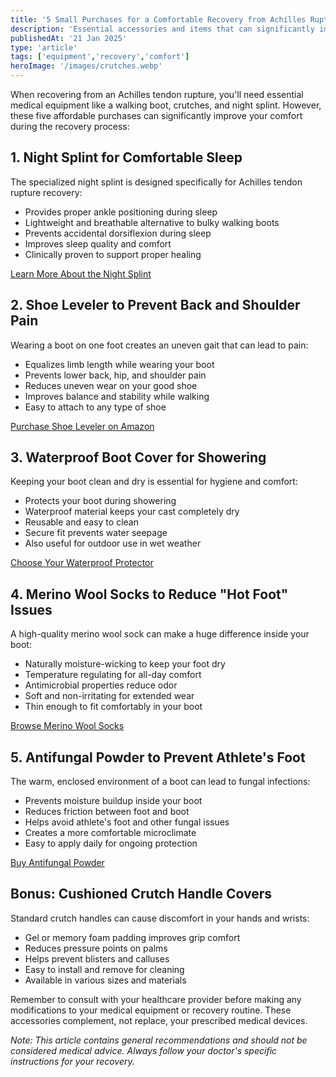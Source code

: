 ```yaml
---
title: '5 Small Purchases for a Comfortable Recovery from Achilles Rupture'
description: 'Essential accessories and items that can significantly improve your comfort during Achilles tendon rupture recovery'
publishedAt: '21 Jan 2025'
type: 'article'
tags: ['equipment','recovery','comfort']
heroImage: '/images/crutches.webp'
---
```


When recovering from an Achilles tendon rupture, you'll need essential medical equipment like a walking boot, crutches, and night splint. However, these five affordable purchases can significantly improve your comfort during the recovery process:

## 1. Night Splint for Comfortable Sleep

The specialized night splint is designed specifically for Achilles tendon rupture recovery:

* Provides proper ankle positioning during sleep
* Lightweight and breathable alternative to bulky walking boots
* Prevents accidental dorsiflexion during sleep
* Improves sleep quality and comfort
* Clinically proven to support proper healing

[Learn More About the Night Splint](https://thetismedical.com/night-splint)

## 2. Shoe Leveler to Prevent Back and Shoulder Pain

Wearing a boot on one foot creates an uneven gait that can lead to pain:

* Equalizes limb length while wearing your boot
* Prevents lower back, hip, and shoulder pain
* Reduces uneven wear on your good shoe
* Improves balance and stability while walking
* Easy to attach to any type of shoe

[Purchase Shoe Leveler on Amazon](https://www.amazon.co.uk/Evenup-Raise-Medium-Levelling-Device/dp/B0D8FRLMJJ/ref=sr_1_5?adgrpid=1177578680459685&dib=eyJ2IjoiMSJ9.-W7bGwlBgB4KO5hiHtLn0Rq6DKT_alolBnAQ9IS0iCcjv0ivyBPkMktnVT0GL0Y2BescXaemOFA4XzyTQaat7w3dkdgdykqEAAjZv_kozQ3s5HEEXJWGKpkeoay_66CnR6qb-1d_UFwwjw6kelI-t8BFCw4EUIJc2pbJQNcRzqS6_RlnWsFsToDSE60iRrTzTzWrAUSA2TMSphMlXRunomG7ZdhpzIzPitCg2fXF_Y0efbtZ8aRV15K9N-674XzTU5pVZt61wA2PCXtfaDkbMjyr4Aratj2eb5JwiCJyJWMyR0ea6PZmP7C_EDUmTe2vQO_aevJHUz_opasMODwmzDPP8FvsxApixI9_OemFV8RAyRfWBxL-1NDlHn1nS_NngqvPaBWFcsLejJJMuStstXHQ-eWzPjNPH9QGWINrvikc2AuKaHkmVHVwKUxw8dZ5.sVpe5OiUaC5zRpt3Fz9tVGuojNrJhopdTsjv0zy9mPg&dib_tag=se&hvadid=73598869168564&hvbmt=be&hvdev=c&hvlocphy=41471&hvnetw=o&hvqmt=e&hvtargid=kwd-73598938005633%3Aloc-188&hydadcr=22615_2286983&keywords=even%2Bup%2Bshoes&mcid=7db042e9eebc3de9bc73e70dcfb93f60&msclkid=00aa17d117241ad7811870093fd6add6&qid=1742219516&sr=8-5&th=1)

## 3. Waterproof Boot Cover for Showering

Keeping your boot clean and dry is essential for hygiene and comfort:

* Protects your boot during showering
* Waterproof material keeps your cast completely dry
* Reusable and easy to clean
* Secure fit prevents water seepage
* Also useful for outdoor use in wet weather

[Choose Your Waterproof Protector](https://limboproducts.co.uk/configurator/)

## 4. Merino Wool Socks to Reduce "Hot Foot" Issues

A high-quality merino wool sock can make a huge difference inside your boot:

* Naturally moisture-wicking to keep your foot dry
* Temperature regulating for all-day comfort
* Antimicrobial properties reduce odor
* Soft and non-irritating for extended wear
* Thin enough to fit comfortably in your boot

[Browse Merino Wool Socks](https://www.amazon.co.uk/s?k=best+merino+wool+socks&adgrpid=1184174921596027&hvadid=74011182706678&hvbmt=be&hvdev=c&hvlocphy=41471&hvnetw=o&hvqmt=e&hvtargid=kwd-74011067613491%3Aloc-188&hydadcr=22585_2286999&mcid=558110d3b82039bdb413bceb148005bc&msclkid=acbc9fbbc53a136b3b3bf863ee679ac6&tag=mh0a9-21&ref=pd_sl_4lzcjzat83_e)

## 5. Antifungal Powder to Prevent Athlete's Foot

The warm, enclosed environment of a boot can lead to fungal infections:

* Prevents moisture buildup inside your boot
* Reduces friction between foot and boot
* Helps avoid athlete's foot and other fungal issues
* Creates a more comfortable microclimate
* Easy to apply daily for ongoing protection

[Buy Antifungal Powder](https://www.amazon.co.uk/SDMAX-Athletes-Medicated-Anti-FUNGAL-Excessive/dp/B0CQTH4V94/ref=sr_1_56?adgrpid=1188572992248255&dib=eyJ2IjoiMSJ9.FGjNcAmhT_W9rA6DCpuIejMuwnHZ9RJ9GHFDpbZA-6NvFHrzLmLpg2caAJqtcTB4N4mA4hR21b_fdvm5cqfMzDzBLejWqZ8sLeGYBzaTQkBCIdI09UfYXJlPN1OqS2RXGFzuRKxroK_822KXDcdu23fqPKdOqsMfxZNqTU3MvEAia0DkzxQsxTonTXORUJuZm1WAcJ_moSK7SfHdO_Pwqsjt20U1VjAidPsmMBnA__KW7_lEQvFy2QJLse8S0qo0tfAG0uZ8lv0npYagjtRG4nd-AvmOBDjGJRo2I_byCYCL6c17wyb29rPPU7KvyL6ZP7WkeqI7bHOanj1SSK_v3x6NO9fharsqxinR9Cv3pJ4vgwNR9ROxM6mYjj0ZzZ2bkChGbb4V6GYXKdRmn8iyYz_M5M8yQzN_R6BmjsSGDJMCNi_tztrznkiYFM68ELVp.ff12WrUhIfFmNV_8J1F7AiJX2UfM6uziUPFW4c1E7hQ&dib_tag=se&hvadid=74286018478784&hvbmt=be&hvdev=c&hvlocphy=41471&hvnetw=o&hvqmt=e&hvtargid=kwd-74285971499558%3Aloc-188&hydadcr=8497_1852562&keywords=talc%2Bantifungal&mcid=16c3b4eecf2836ef88cdf0a07462f853&msclkid=2bb0f9f43d2a1e5b83bf9e2c148a0d21&qid=1742219694&sr=8-56&th=1)

## Bonus: Cushioned Crutch Handle Covers

Standard crutch handles can cause discomfort in your hands and wrists:

* Gel or memory foam padding improves grip comfort
* Reduces pressure points on palms
* Helps prevent blisters and calluses
* Easy to install and remove for cleaning
* Available in various sizes and materials

Remember to consult with your healthcare provider before making any modifications to your medical equipment or recovery routine. These accessories complement, not replace, your prescribed medical devices.

*Note: This article contains general recommendations and should not be considered medical advice. Always follow your doctor's specific instructions for your recovery.*
